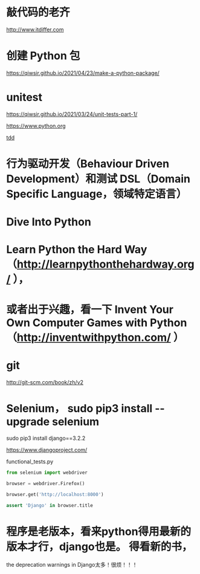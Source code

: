 # 敲代码的老齐
http://www.itdiffer.com

# 创建 Python 包
https://qiwsir.github.io/2021/04/23/make-a-python-package/

# unitest
https://qiwsir.github.io/2021/03/24/unit-tests-part-1/

https://www.python.org

[tdd](https://github.com/hiro-9999/blog/blob/master/.Android/Python/%E6%B5%8B%E8%AF%95%E9%A9%B1%E5%8A%A8%E5%BC%80%E5%8F%91.md)

# 行为驱动开发（Behaviour Driven Development）和测试 DSL（Domain Specific Language，领域特定语言）

# Dive Into Python 

# Learn Python the Hard Way （http://learnpythonthehardway.org/ ），

# 或者出于兴趣，看一下 Invent Your Own Computer Games with Python （http://inventwithpython.com/ ）

# git 
http://git-scm.com/book/zh/v2

# Selenium， sudo pip3 install --upgrade selenium 

 sudo pip3 install django==3.2.2
 
 https://www.djangoproject.com/

functional_tests.py
```python
from selenium import webdriver

browser = webdriver.Firefox()

browser.get('http://localhost:8000')

assert 'Django' in browser.title
```

# 程序是老版本，看来python得用最新的版本才行，django也是。 得看新的书，
the deprecation warnings in Django太多！很烦！！！
